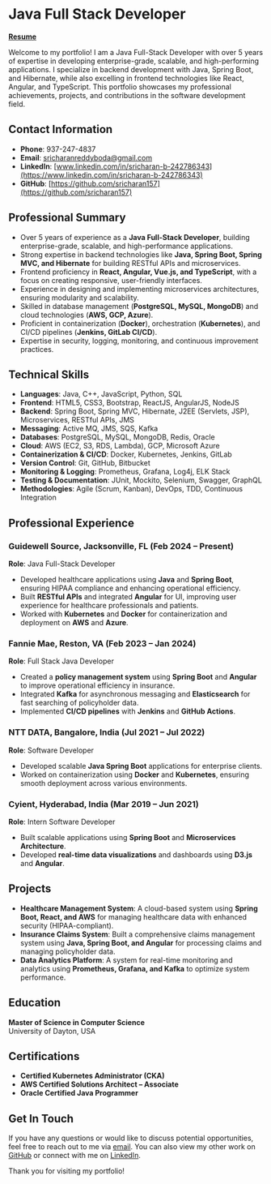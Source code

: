 # Java Full Stack Developer
**[Resume](./images/sricharan_resume.pdf)**

Welcome to my portfolio! I am a Java Full-Stack Developer with over 5 years of expertise in developing enterprise-grade, scalable, and high-performing applications. I specialize in backend development with Java, Spring Boot, and Hibernate, while also excelling in frontend technologies like React, Angular, and TypeScript. This portfolio showcases my professional achievements, projects, and contributions in the software development field.

## Contact Information

- **Phone**: 937-247-4837  
- **Email**: [sricharanreddyboda@gmail.com](mailto:sricharanreddyboda@gmail.com)  
- **LinkedIn**: [www.linkedin.com/in/sricharan-b-242786343](https://www.linkedin.com/in/sricharan-b-242786343)  
- **GitHub**: [https://github.com/sricharan157](https://github.com/sricharan157)  

## Professional Summary

- Over 5 years of experience as a **Java Full-Stack Developer**, building enterprise-grade, scalable, and high-performance applications.
- Strong expertise in backend technologies like **Java, Spring Boot, Spring MVC, and Hibernate** for building RESTful APIs and microservices.
- Frontend proficiency in **React, Angular, Vue.js, and TypeScript**, with a focus on creating responsive, user-friendly interfaces.
- Experience in designing and implementing microservices architectures, ensuring modularity and scalability.
- Skilled in database management (**PostgreSQL, MySQL, MongoDB**) and cloud technologies (**AWS, GCP, Azure**).
- Proficient in containerization (**Docker**), orchestration (**Kubernetes**), and CI/CD pipelines (**Jenkins, GitLab CI/CD**).
- Expertise in security, logging, monitoring, and continuous improvement practices.

## Technical Skills

- **Languages**: Java, C++, JavaScript, Python, SQL  
- **Frontend**: HTML5, CSS3, Bootstrap, ReactJS, AngularJS, NodeJS  
- **Backend**: Spring Boot, Spring MVC, Hibernate, J2EE (Servlets, JSP), Microservices, RESTful APIs, JMS  
- **Messaging**: Active MQ, JMS, SQS, Kafka  
- **Databases**: PostgreSQL, MySQL, MongoDB, Redis, Oracle  
- **Cloud**: AWS (EC2, S3, RDS, Lambda), GCP, Microsoft Azure  
- **Containerization & CI/CD**: Docker, Kubernetes, Jenkins, GitLab  
- **Version Control**: Git, GitHub, Bitbucket  
- **Monitoring & Logging**: Prometheus, Grafana, Log4j, ELK Stack  
- **Testing & Documentation**: JUnit, Mockito, Selenium, Swagger, GraphQL  
- **Methodologies**: Agile (Scrum, Kanban), DevOps, TDD, Continuous Integration  

## Professional Experience

### Guidewell Source, Jacksonville, FL (Feb 2024 – Present)  
**Role**: Java Full-Stack Developer  
- Developed healthcare applications using **Java** and **Spring Boot**, ensuring HIPAA compliance and enhancing operational efficiency.  
- Built **RESTful APIs** and integrated **Angular** for UI, improving user experience for healthcare professionals and patients.  
- Worked with **Kubernetes** and **Docker** for containerization and deployment on **AWS** and **Azure**.  

### Fannie Mae, Reston, VA (Feb 2023 – Jan 2024)  
**Role**: Full Stack Java Developer  
- Created a **policy management system** using **Spring Boot** and **Angular** to improve operational efficiency in insurance.  
- Integrated **Kafka** for asynchronous messaging and **Elasticsearch** for fast searching of policyholder data.  
- Implemented **CI/CD pipelines** with **Jenkins** and **GitHub Actions**.  

### NTT DATA, Bangalore, India (Jul 2021 – Jul 2022)  
**Role**: Software Developer  
- Developed scalable **Java Spring Boot** applications for enterprise clients.  
- Worked on containerization using **Docker** and **Kubernetes**, ensuring smooth deployment across various environments.  

### Cyient, Hyderabad, India (Mar 2019 – Jun 2021)  
**Role**: Intern Software Developer  
- Built scalable applications using **Spring Boot** and **Microservices Architecture**.  
- Developed **real-time data visualizations** and dashboards using **D3.js** and **Angular**.  

## Projects

- **Healthcare Management System**: A cloud-based system using **Spring Boot, React, and AWS** for managing healthcare data with enhanced security (HIPAA-compliant).  
- **Insurance Claims System**: Built a comprehensive claims management system using **Java, Spring Boot, and Angular** for processing claims and managing policyholder data.  
- **Data Analytics Platform**: A system for real-time monitoring and analytics using **Prometheus, Grafana, and Kafka** to optimize system performance.  

## Education

**Master of Science in Computer Science**  
University of Dayton, USA  

## Certifications

- **Certified Kubernetes Administrator (CKA)**  
- **AWS Certified Solutions Architect – Associate**  
- **Oracle Certified Java Programmer**  

## Get In Touch

If you have any questions or would like to discuss potential opportunities, feel free to reach out to me via [email](mailto:sricharanreddyboda@gmail.com). You can also view my other work on [GitHub](https://github.com/sricharan157) or connect with me on [LinkedIn](https://www.linkedin.com/in/sricharan-b-242786343).  

Thank you for visiting my portfolio!

